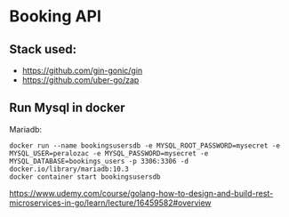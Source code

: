 # Booking API


## Stack used: 
- https://github.com/gin-gonic/gin
- https://github.com/uber-go/zap


## Run Mysql in docker

Mariadb:
```
docker run --name bookingsusersdb -e MYSQL_ROOT_PASSWORD=mysecret -e MYSQL_USER=peralozac -e MYSQL_PASSWORD=mysecret -e MYSQL_DATABASE=bookings_users -p 3306:3306 -d docker.io/library/mariadb:10.3
docker container start bookingsusersdb
```

https://www.udemy.com/course/golang-how-to-design-and-build-rest-microservices-in-go/learn/lecture/16459582#overview

